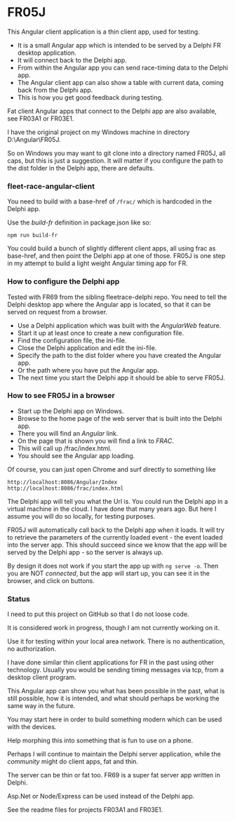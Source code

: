 ﻿# FR05J

This Angular client application is a thin client app, used for testing.

- It is a small Angular app which is intended to be served by a Delphi FR desktop application.
- It will connect back to the Delphi app.
- From within the Angular app you can send race-timing data to the Delphi app.
- The Angular client app can also show a table with current data, coming back from the Delphi app.
- This is how you get good feedback during testing.

Fat client Angular apps that connect to the Delphi app are also available, see FR03A1 or FR03E1.

I have the original project on my Windows machine in directory D:\Angular\FR05J.

So on Windows you may want to git clone into a directory named FR05J, all caps, but this is just a suggestion.
It will matter if you configure the path to the dist folder in the Delphi app, there are defaults.

### fleet-race-angular-client

You need to build with a base-href of `/frac/` which is hardcoded in the Delphi app.

Use the *build-fr* definition in package.json like so:
```
npm run build-fr
```

You could build a bunch of slightly different client apps, all using frac as base-href, and then point the Delphi app at one of those.
FR05J is one step in my attempt to build a light weight Angular timing app for FR.

### How to configure the Delphi app

Tested with FR69 from the sibling fleetrace-delphi repo.
You need to tell the Delphi desktop app where the Angular app is located, so that it can be served on request from a browser.

- Use a Delphi application which was built with the *AngularWeb* feature.
- Start it up at least once to create a new configuration file.
- Find the configuration file, the ini-file.
- Close the Delphi application and edit the ini-file.
- Specify the path to the dist folder where you have created the Angular app.
- Or the path where you have put the Angular app.
- The next time you start the Delphi app it should be able to serve FR05J.

### How to see FR05J in a browser

- Start up the Delphi app on Windows.
- Browse to the home page of the web server that is built into the Delphi app.
- There you will find an *Angular* link.
- On the page that is shown you will find a link to *FRAC*.
- This will call up /frac/index.html.
- You should see the Angular app loading.

Of course, you can just open Chrome and surf directly to something like
```
http://localhost:8086/Angular/Index
http://localhost:8086/frac/index.html
```

The Delphi app will tell you what the Url is.
You could run the Delphi app in a virtual machine in the cloud.
I have done that many years ago.
But here I assume you will do so locally, for testing purposes.

FR05J will automatically call back to the Delphi app when it loads.
It will try to retrieve the parameters of the currently loaded event - the event loaded into the server app.
This should succeed since we know that the app will be served by the Delphi app - so the server is always up.

By design it does not work if you start the app up with `ng serve -o`.
Then you are NOT *connected*, but the app will start up, you can see it in the browser, and click on buttons.

### Status

I need to put this project on GitHub so that I do not loose code.

It is considered work in progress, though I am not currently working on it.

Use it for testing within your local area network. There is no authentication, no authorization.

I have done similar thin client applications for FR in the past using other technology.
Usually you would be sending timing messages via tcp, from a desktop client program.

This Angular app can show you what has been possible in the past,
what is still possible,
how it is intended,
and what should perhaps be working the same way in the future. 

You may start here in order to build something modern which can be used with the devices.

Help morphing this into something that is fun to use on a phone.

Perhaps I will continue to maintain the Delphi server application,
while the *community* might do client apps, fat and thin.

The server can be thin or fat too. FR69 is a super fat server app written in Delphi.

Asp.Net or Node/Express can be used instead of the Delphi app.

See the readme files for projects FR03A1 and FR03E1.